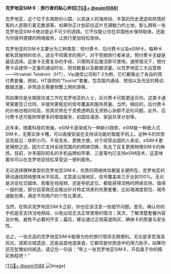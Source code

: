 **克罗地亚SIM卡：旅行者的贴心伴侣[[TG💪+ @esim1088](https://t.me/s/esim1088)]**

克罗地亚，这个位于东南欧的小国，以其迷人的海岸线、丰富的历史遗迹和热情好客的人民吸引着无数游客。如果你正计划前往这片充满魅力的土地，那么拥有一张克罗地亚SIM卡绝对是必不可少的选择。它不仅能让你在异国他乡保持联络，还能为你提供便捷的网络服务，让旅行更加轻松愉快。

克罗地亚的SIM卡主要分为三种类型：预付费卡、后付费卡以及eSIM卡。每种卡都有其独特的优点，适合不同需求的用户。对于短期旅行者来说，预付费卡无疑是最佳选择。这类卡无需复杂的手续，只需购买后激活即可使用。通常情况下，预付费卡会提供一定量的通话时长、短信数量以及数据流量。以克罗地亚三大运营商——Hrvatski Telekom（HT）、Vip通信公司和T-2为例，它们都推出了各自的预付费套餐。例如，HT提供的“Tourist”套餐，包含国内通话、短信以及充足的移动数据流量，非常适合需要频繁上网的游客。

而如果你是长期居住或工作在克罗地亚的人士，后付费卡可能更适合你。这类卡通常需要签订合同，并提供更稳定的信号覆盖和服务质量。当然，相应的，后付费卡的价格也相对较高，但其优势在于资费透明且无须担心余额不足的问题。此外，后付费卡还可能附带更多的增值服务，如国际漫游、家庭共享计划等。

近年来，随着科技的发展，eSIM卡逐渐成为一种新兴趋势。eSIM是一种嵌入式SIM卡，无需实体卡槽，可以直接安装在支持该功能的智能手机上。这种卡的优势显而易见：体积小巧、不易丢失、更换方便。对于经常出国的人来说，eSIM卡更是理想之选，因为它支持全球范围内的网络切换，免去了反复更换物理SIM卡的麻烦。目前，许多国际知名的手机品牌如苹果、三星等均已支持eSIM技术，这意味着你可以在克罗地亚轻松享受这一便利服务。

无论选择哪种类型的克罗地亚SIM卡，优质的网络体验都是关键所在。克罗地亚的移动通信网络整体水平较高，尤其是沿海地区，信号覆盖率几乎达到100%。无论是浏览社交媒体、观看在线视频，还是导航定位，都能获得流畅的网络支持。值得一提的是，部分运营商还会推出针对特定场景的优惠套餐，比如海滩度假包、城市通勤包等，满足不同用户的个性化需求。

当然，在购买克罗地亚SIM卡之前，你也应该注意一些细节问题。首先，确认你的手机是否支持当地频段，以免出现无法正常使用的情况；其次，了解清楚套餐内容及价格，避免不必要的开支；最后，建议通过正规渠道购买，确保卡的质量与安全性。

总之，一张合适的克罗地亚SIM卡能够为你的旅行增添无限便利。无论是享受海滨风光、探索古城遗迹，还是品尝地道美食，它都将是你旅途中的得力助手。如果你还在犹豫如何挑选，请记住一句话：“带上一张克罗地亚SIM卡，开启属于你的精彩旅程吧！” 

[[TG💪+ @esim1088](https://t.me/s/esim1088) ![Image](https://i.postimg.cc/4NQfJmqS/Snipaste-2025-05-13-00-14-12.png)]